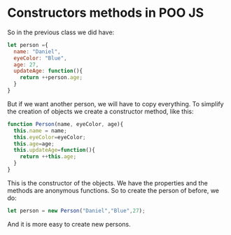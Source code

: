 # Constructors methods in POO JS
So in the previous class we did have:
```JavaScript
let person ={
  name: "Daniel",
  eyeColor: "Blue",
  age: 27,
  updateAge: function(){
    return ++person.age;
  }
}
```
But if we want another person, we will have to copy everything.
To simplify the creation of objects we create a constructor method, like this:
```JavaScript
function Person(name, eyeColor, age){
  this.name = name;
  this.eyeColor=eyeColor;
  this.age=age;
  this.updateAge=function(){
    return ++this.age;
  }
}
```
This is the constructor of the objects. We have the properties and the methods are anonymous functions.
So to create the person of before, we do:
```JavaScript
let person = new Person("Daniel","Blue",27);
```
And it is more easy to create new persons.
